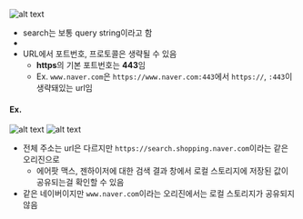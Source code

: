 ![alt text](<스크린샷 2025-01-29 오후 3.58.15.png>)

- search는 보통 query string이라고 함
-
- URL에서 포트번호, 프로토콜은 생략될 수 있음
  - **https**의 기본 포트번호는 **443**임
  - Ex. `www.naver.com`은 `https://www.naver.com:443`에서 `https://`, `:443`이 생략돼있는 url임

#### Ex.

![alt text](<스크린샷 2025-01-29 오후 4.06.37.png>)
![alt text](<스크린샷 2025-01-29 오후 4.06.29.png>)

- 전체 주소는 url은 다르지만 `https://search.shopping.naver.com`이라는 같은 오리진으로
  - 에어팟 맥스, 젠하이저에 대한 검색 결과 창에서 로컬 스토리지에 저장된 값이 공유되는걸 확인할 수 있음
- 같은 네이버이지만 `www.naver.com`이라는 오리진에서는 로컬 스토리지가 공유되지 않음
